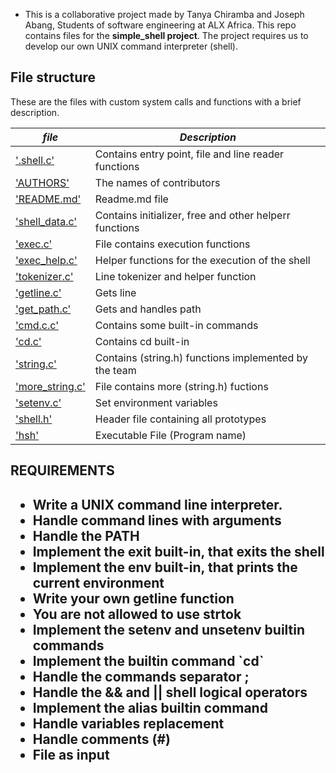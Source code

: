 * This is a collaborative project made by Tanya Chiramba and Joseph Abang, Students of software engineering at ALX Africa. This repo contains files for the **simple_shell project**. The project requires us to develop our own UNIX command interpreter (shell).

## File structure

These are the files with custom system calls and functions with a brief description.

|  ***file***  | ***Description***     |
|-------------|------------------------|
| ['.shell.c'](./shell.c) | Contains entry point, file and line reader functions |
| ['AUTHORS'](./AUTHORS) | The names of contributors |
| ['README.md'](./README.md) | Readme.md file |
| ['shell_data.c'](./shell_data.c) | Contains initializer, free and other helperr functions |
| ['exec.c'](./exec.c) | File contains execution functions |
| ['exec_help.c'](.exec_help/.c) | Helper functions for the execution of the shell |
| ['tokenizer.c'](./tokenizer.c) | Line tokenizer and helper function |
| ['getline.c'](./getline.c) | Gets line  |
| ['get_path.c'](./execute.c) | Gets and handles path |
| ['cmd.c.c'](./execute_file.c) | Contains some built-in commands |
| ['cd.c'](./cd.c) | Contains cd built-in |
| ['string.c'](./string.c) | Contains (string.h) functions implemented by the team |
| ['more_string.c'](./more_string.c) | File contains more (string.h) fuctions |
| ['setenv.c'](./setenv.c) | Set environment variables |
| ['shell.h'](./shell.h) | Header file containing all prototypes |
| ['hsh'](./hsh) | Executable File (Program name) |

<h2>REQUIREMENTS<h2>
<body>
<ul> 
	<li> Write a UNIX command line interpreter.</li>
	<li>Handle command lines with arguments</li>
	<li>Handle the PATH </li>
	<li>Implement the exit built-in, that exits the shell</li>
	<li>Implement the env built-in, that prints the current environment</li>
	<li>Write your own getline function</li>
	<li>You are not allowed to use strtok</li>
	<li>Implement the setenv and unsetenv builtin commands</li>
	<li>Implement the builtin command `cd`</li>
	<li>Handle the commands separator ;</li>
	<li>Handle the && and || shell logical operators</li>
	<li>Implement the alias builtin command</li>
	<li>Handle variables replacement</li>
	<li>Handle comments (#)</li>
	<li>File as input</li>
</ul>
</body>
